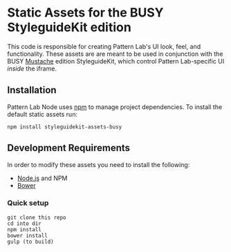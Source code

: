 # Static Assets for the BUSY StyleguideKit edition

This code is responsible for creating Pattern Lab's UI look, feel, and functionality. These assets are are meant to be used in conjunction with the BUSY [Mustache]() edition StyleguideKit, which control Pattern Lab-specific UI _inside_ the iframe.

## Installation

Pattern Lab Node uses [npm](https://www.npmjs.com/) to manage project dependencies. To install the default static assets run:

    npm install styleguidekit-assets-busy

## Development Requirements

In order to modify these assets you need to install the following:

* [Node.js](http://nodejs.org) and NPM
* [Bower](http://bower.io)

### Quick setup

```
git clone this repo
cd into dir
npm install
bower install
gulp (to build)
```
